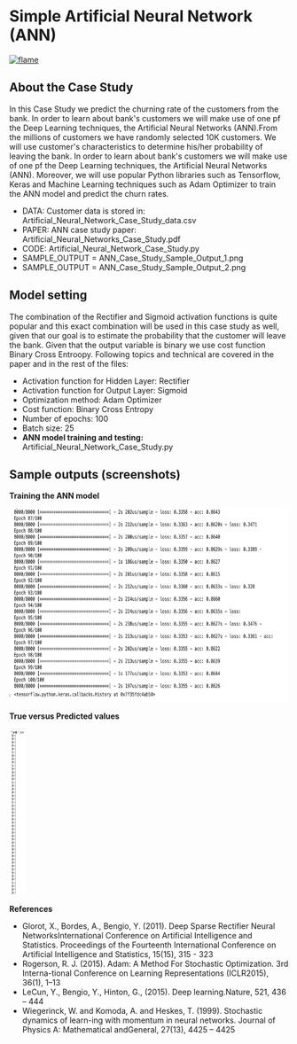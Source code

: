 # Simple Artificial Neural Network (ANN) 
<p align="Header">
  <a href="https://flame-engine.org">
    <img alt="flame" width="400px" src="https://www.stonebridge.uk.com/blog/wp-content/uploads/2019/10/neuron-animation-blog.gif">
  </a>
</p>


## About the Case Study
In this Case Study we predict the churning rate of the customers from the bank. In order to learn about bank's customers we will make use of one pf the Deep Learning techniques, the Artificial Neural Networks (ANN).From the millions of customers we have randomly selected 10K customers. We will use customer's characteristics to determine his/her probability of leaving the bank. In order to learn about bank's customers we will make use of one pf the Deep Learning techniques, the Artificial Neural Networks (ANN).
Moreover, we will use popular Python libraries such as Tensorflow, Keras and Machine Learning techniques such as Adam Optimizer to train the ANN model and predict the churn rates.

  - DATA: Customer data is stored in: Artificial_Neural_Network_Case_Study_data.csv
  - PAPER: ANN case study paper: Artificial_Neural_Networks_Case_Study.pdf
  - CODE: Artificial_Neural_Network_Case_Study.py 
  - SAMPLE_OUTPUT = ANN_Case_Study_Sample_Output_1.png
  - SAMPLE_OUTPUT = ANN_Case_Study_Sample_Output_2.png


## Model setting
The combination of the Rectifier and Sigmoid activation functions is quite popular and this exact combination will be used in this case study as well, given that our goal is to estimate the probability that the customer will leave the bank. Given that the output variable is binary we use cost function Binary Cross Entroopy. Following topics and technical are covered in the paper and in the rest of the files:
 - Activation function for Hidden Layer: Rectifier
 - Activation function for Output Layer: Sigmoid
 - Optimization method: Adam Optimizer
 - Cost function: Binary Cross Entropy
 - Number of epochs: 100
 - Batch size: 25
 - **ANN model training and testing:** Artificial_Neural_Network_Case_Study.py
      

## Sample outputs (screenshots)

**Training the ANN model**

<p align="left">
<img src="ANN_Case_Study_Sample_Output_1.png?raw=true"
  alt=""width="700" height="350">
</p>

**True versus Predicted values**

<p align="left">
<img src="ANN_Case_Study_Sample_Output_2.png?raw=true"
  alt=""width="30" height="300">
</p>


**References**
 - Glorot,  X.,  Bordes,  A.,  Bengio,  Y.  (2011).  Deep  Sparse  Rectifier  Neural  NetworksInternational Conference on Artificial  Intelligence and Statistics. Proceedings of the Fourteenth International Conference on Artificial Intelligence and Statistics, 15(15), 315 - 323
 - Rogerson, R. J. (2015). Adam:  A Method For Stochastic Optimization. 3rd Interna-tional Conference on Learning Representations (ICLR2015), 36(1), 1–13
 - LeCun, Y., Bengio, Y., Hinton, G., (2015). Deep learning.Nature, 521, 436 – 444
 -  Wiegerinck, W. and Komoda, A. and Heskes, T. (1999). Stochastic dynamics of learn-ing  with  momentum  in  neural  networks. Journal  of  Physics  A:  Mathematical  andGeneral, 27(13), 4425 – 4425


